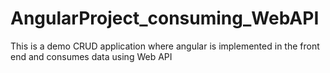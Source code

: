 # AngularProject_consuming_WebAPI
This is a demo CRUD application where angular is implemented in the front end and consumes data using Web API
